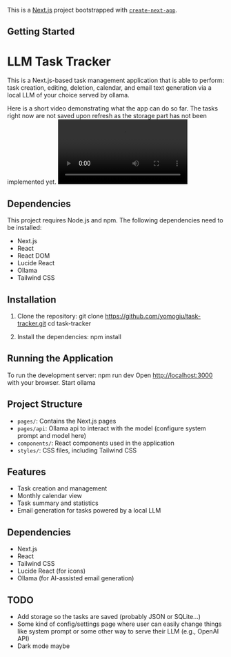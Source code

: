 This is a [Next.js](https://nextjs.org) project bootstrapped with [`create-next-app`](https://nextjs.org/docs/app/api-reference/cli/create-next-app).

## Getting Started

# LLM Task Tracker
This is a Next.js-based task management application that is able to perform: task creation, editing, deletion, calendar, and email text generation via a local LLM of your choice served by ollama.

Here is a short video demonstrating what the app can do so far. The tasks right now are not saved upon refresh as the storage part has not been implemented yet.
<video src="https://github.com/user-attachments/assets/aa3e3b8e-740c-42e0-97a2-b128ecc550e7" />

## Dependencies
This project requires Node.js and npm. The following dependencies need to be installed:

- Next.js
- React
- React DOM
- Lucide React
- Ollama
- Tailwind CSS

## Installation
1. Clone the repository:
git clone https://github.com/yomogiu/task-tracker.git
cd task-tracker

2. Install the dependencies:
npm install

## Running the Application
To run the development server:
npm run dev
Open [http://localhost:3000](http://localhost:3000) with your browser.
Start ollama

## Project Structure
- `pages/`: Contains the Next.js pages
- `pages/api`: Ollama api to interact with the model (configure system prompt and model here)
- `components/`: React components used in the application
- `styles/`: CSS files, including Tailwind CSS

## Features

- Task creation and management
- Monthly calendar view
- Task summary and statistics
- Email generation for tasks powered by a local LLM

## Dependencies

- Next.js
- React
- Tailwind CSS
- Lucide React (for icons)
- Ollama (for AI-assisted email generation)

## TODO

- Add storage so the tasks are saved (probably JSON or SQLite...)
- Some kind of config/settings page where user can easily change things like system prompt or some other way to serve their LLM (e.g., OpenAI API)
- Dark mode maybe